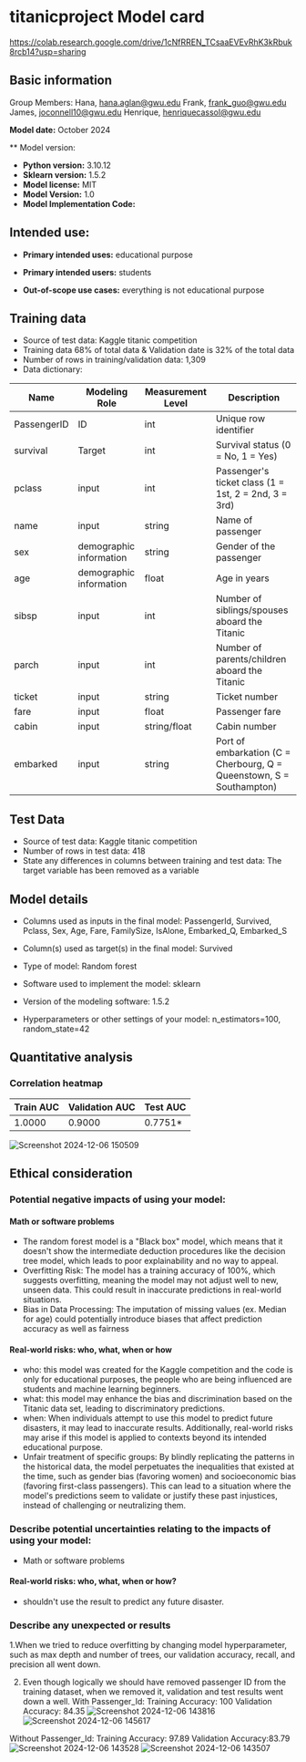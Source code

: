 # titanicproject Model card 
https://colab.research.google.com/drive/1cNfRREN_TCsaaEVEvRhK3kRbuk8rcb14?usp=sharing 

## Basic information 
Group Members:
Hana, hana.aglan@gwu.edu
Frank, frank_guo@gwu.edu
James, joconnell10@gwu.edu
Henrique, henriquecassol@gwu.edu

**Model date:** October 2024

** Model version:
- **Python version:** 3.10.12
- **Sklearn version:** 1.5.2
- **Model license:** MIT
- **Model Version:** 1.0
- **Model Implementation Code:** 

## Intended use:

- **Primary intended uses:** educational purpose

- **Primary intended users:** students 

- **Out-of-scope use cases:** everything is not educational purpose 

## Training data 
- Source of test data: Kaggle titanic competition
- Training data 68% of total data & Validation date is 32% of the total data
- Number of rows in training/validation data: 1,309
- Data dictionary:

| **Name**     | **Modeling Role** | **Measurement Level** | **Description**                                             |
|--------------|-------------------|-----------------------|-------------------------------------------------------------|
| PassengerID  | ID                 | int                   | Unique row identifier                            | 
| survival     | Target             | int                   | Survival status (0 = No, 1 = Yes)                           |
| pclass       | input          | int                   | Passenger's ticket class (1 = 1st, 2 = 2nd, 3 = 3rd)        |
| name         | input          | string                | Name of passenger       | 
| sex          | demographic information          | string                | Gender of the passenger                       |
| age          | demographic information          | float                  | Age in years                                  |
| sibsp        | input          | int                 | Number of siblings/spouses aboard the Titanic               |
| parch        | input          | int                   | Number of parents/children aboard the Titanic               |
| ticket       | input          | string                   | Ticket number                                               |
| fare         | input          | float                | Passenger fare                                              |
| cabin        | input          | string/float               | Cabin number                                                |
| embarked     | input          | string               | Port of embarkation (C = Cherbourg, Q = Queenstown, S = Southampton) |


## Test Data
- Source of test data: Kaggle titanic competition 
- Number of rows in test data: 418
- State any differences in columns between training and test data: The target variable has been removed as a variable

## Model details 
- Columns used as inputs in the final model: PassengerId, Survived, Pclass, Sex, Age, Fare, FamilySize, IsAlone, Embarked_Q, Embarked_S

- Column(s) used as target(s) in the final model: Survived

- Type of model: Random forest 
- Software used to implement the model: sklearn
- Version of the modeling software: 1.5.2

- Hyperparameters or other settings of your model:
n_estimators=100, random_state=42


## Quantitative analysis 

### Correlation heatmap
| Train AUC | Validation AUC | Test AUC |
|-----------|----------------|----------|
| 1.0000    | 0.9000         | 0.7751*   |

![Screenshot 2024-12-06 150509](https://github.com/user-attachments/assets/f2a39ba4-3c89-49b9-9283-6c7030b0a124)

## Ethical consideration 

### Potential negative impacts of using your model:

#### Math or software problems
- The random forest model is a "Black box" model, which means that it doesn't show the intermediate deduction procedures like the decision tree model, which leads to poor explainability and no way to appeal.
- Overfitting Risk: The model has a training accuracy of 100%, which suggests overfitting, meaning the model may not adjust well to new, unseen data. This could result in inaccurate predictions in real-world situations. 
- Bias in Data Processing: The imputation of missing values (ex. Median for age) could potentially introduce biases that affect prediction accuracy as well as fairness

#### Real-world risks: who, what, when or how
- who: this model was created for the Kaggle competition and the code is only for educational purposes, the people who are being influenced are students and machine learning beginners.
- what: this model may enhance the bias and discrimination based on the Titanic data set, leading to discriminatory predictions.
- when: When individuals attempt to use this model to predict future disasters, it may lead to inaccurate results. Additionally, real-world risks may arise if this model is applied to contexts beyond its intended educational purpose.
- Unfair treatment of specific groups: By blindly replicating the patterns in the historical data, the model perpetuates the inequalities that existed at the time, such as gender bias (favoring women) and socioeconomic bias (favoring first-class passengers). This can lead to a situation where the model's predictions seem to validate or justify these past injustices, instead of challenging or neutralizing them.

### Describe potential uncertainties relating to the impacts of using your model:
- Math or software problems
#### Real-world risks: who, what, when or how?

- shouldn't use the result to predict any future disaster. 
### Describe any unexpected or results
1.When we tried to reduce overfitting by changing model hyperparameter, such as max depth and number of trees, our validation accuracy, recall, and precision all went down. 

2. Even though logically we should have removed passenger ID from the training dataset, when we removed it, validation and test results went down a well.
With Passenger_Id:
Training Accuracy: 100
Validation Accuracy: 84.35
![Screenshot 2024-12-06 143816](https://github.com/user-attachments/assets/4f7c91d9-e7bb-4fa0-b9d2-38a6c9973f8d)
![Screenshot 2024-12-06 145617](https://github.com/user-attachments/assets/102ca6f6-3119-4b35-ace9-1582c5028277)

Without Passenger_Id:
Training Accuracy: 97.89
Validation Accuracy:83.79
![Screenshot 2024-12-06 143528](https://github.com/user-attachments/assets/a459edbe-437a-4950-a9c8-e79f6c20c551)
![Screenshot 2024-12-06 143507](https://github.com/user-attachments/assets/dd1058b9-4b29-4bce-bba1-524b47fd303e)


